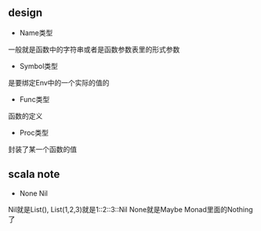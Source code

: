 ## design

* Name类型

一般就是函数中的字符串或者是函数参数表里的形式参数

* Symbol类型

是要绑定Env中的一个实际的值的

* Func类型

函数的定义

* Proc类型

封装了某一个函数的值

## scala note

* None Nil

Nil就是List(), List(1,2,3)就是1::2::3::Nil
None就是Maybe Monad里面的Nothing了
